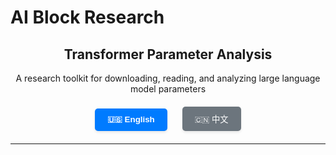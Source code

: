# AI Block Research

<div align="center">
  <h2>Transformer Parameter Analysis</h2>
  <p>A research toolkit for downloading, reading, and analyzing large language model parameters</p>
  
  <div style="margin: 20px 0;">
    <button onclick="showLanguage('en')" id="btn-en" style="padding: 10px 20px; margin: 0 10px; background-color: #007bff; color: white; border: none; border-radius: 5px; cursor: pointer; font-weight: bold;">🇺🇸 English</button>
    <button onclick="showLanguage('zh')" id="btn-zh" style="padding: 10px 20px; margin: 0 10px; background-color: #6c757d; color: white; border: none; border-radius: 5px; cursor: pointer;">🇨🇳 中文</button>
  </div>
</div>

---

<div id="content-en" style="display: block;">
  <!-- English content will be loaded here -->
</div>

<div id="content-zh" style="display: none;">
  <!-- Chinese content will be loaded here -->
</div>

<script>
// Simple markdown parser for basic formatting
function simpleMarkdownParser(text) {
  return text
    // Headers
    .replace(/^### (.*$)/gim, '<h3>$1</h3>')
    .replace(/^## (.*$)/gim, '<h2>$1</h2>')
    .replace(/^# (.*$)/gim, '<h1>$1</h1>')
    // Bold
    .replace(/\*\*(.*?)\*\*/g, '<strong>$1</strong>')
    // Code blocks
    .replace(/```([\s\S]*?)```/g, '<pre><code>$1</code></pre>')
    // Inline code
    .replace(/`([^`]+)`/g, '<code>$1</code>')
    // Lists
    .replace(/^\* (.*$)/gim, '<li>$1</li>')
    .replace(/^- (.*$)/gim, '<li>$1</li>')
    // Line breaks
    .replace(/\n/g, '<br>');
}

// Function to show selected language content
function showLanguage(lang) {
  // Hide all content divs
  document.getElementById('content-en').style.display = 'none';
  document.getElementById('content-zh').style.display = 'none';
  
  // Show selected language content
  document.getElementById('content-' + lang).style.display = 'block';
  
  // Update button styles
  document.getElementById('btn-en').style.backgroundColor = (lang === 'en') ? '#007bff' : '#6c757d';
  document.getElementById('btn-zh').style.backgroundColor = (lang === 'zh') ? '#007bff' : '#6c757d';
  
  // Load content from external files
  loadContent(lang);
}

// Function to load content from external files
function loadContent(lang) {
  const contentDiv = document.getElementById('content-' + lang);
  
  // Show loading message
  contentDiv.innerHTML = '<div style="text-align: center; padding: 40px; color: #666;"><div class="loading-spinner"></div><p>Loading content...</p></div>';
  
  if (lang === 'en') {
    // Load English content
    fetch('docs/README_en.md')
      .then(response => {
        if (!response.ok) {
          throw new Error('Network response was not ok');
        }
        return response.text();
      })
      .then(text => {
        contentDiv.innerHTML = simpleMarkdownParser(text);
      })
      .catch(error => {
        console.error('Error loading English content:', error);
        contentDiv.innerHTML = '<div style="padding: 20px; text-align: center; color: #d32f2f;"><h3>⚠️ Error Loading Content</h3><p>Unable to load English content. Please check the docs/README_en.md file.</p><p>Error: ' + error.message + '</p></div>';
      });
  } else if (lang === 'zh') {
    // Load Chinese content
    fetch('docs/README_zh.md')
      .then(response => {
        if (!response.ok) {
          throw new Error('Network response was not ok');
        }
        return response.text();
      })
      .then(text => {
        contentDiv.innerHTML = simpleMarkdownParser(text);
      })
      .catch(error => {
        console.error('Error loading Chinese content:', error);
        contentDiv.innerHTML = '<div style="padding: 20px; text-align: center; color: #d32f2f;"><h3>⚠️ 加载内容时出错</h3><p>无法加载中文内容。请检查 docs/README_zh.md 文件。</p><p>错误: ' + error.message + '</p></div>';
      });
  }
}

// Load English content by default when page loads
window.onload = function() {
  // Add a small delay to ensure DOM is fully loaded
  setTimeout(() => {
    loadContent('en');
  }, 100);
};

// Add error handling for failed script loads
window.addEventListener('error', function(e) {
  console.error('Script error:', e);
}, true);
</script>

<style>
/* Custom styles for better appearance */
button:hover {
  opacity: 0.8;
  transition: opacity 0.2s ease;
}

button:active {
  transform: translateY(1px);
}

#content-en, #content-zh {
  margin-top: 20px;
  min-height: 200px;
}

/* Loading spinner */
.loading-spinner {
  border: 4px solid #f3f3f3;
  border-top: 4px solid #007bff;
  border-radius: 50%;
  width: 40px;
  height: 40px;
  animation: spin 1s linear infinite;
  margin: 0 auto 20px;
}

@keyframes spin {
  0% { transform: rotate(0deg); }
  100% { transform: rotate(360deg); }
}

/* Responsive design */
@media (max-width: 768px) {
  button {
    padding: 8px 16px !important;
    margin: 0 5px !important;
    font-size: 14px;
  }
  
  h2 {
    font-size: 1.5em;
  }
}

/* Code block styling */
pre {
  background-color: #f6f8fa;
  border: 1px solid #e1e4e8;
  border-radius: 6px;
  padding: 16px;
  overflow-x: auto;
}

code {
  background-color: #f6f8fa;
  padding: 2px 4px;
  border-radius: 3px;
  font-family: 'SFMono-Regular', Consolas, 'Liberation Mono', Menlo, monospace;
}

/* List styling */
li {
  margin: 8px 0;
}

/* Error message styling */
.error-message {
  background-color: #ffebee;
  border: 1px solid #ffcdd2;
  border-radius: 4px;
  padding: 16px;
  margin: 16px 0;
}

/* Button improvements */
button {
  transition: all 0.3s ease;
  box-shadow: 0 2px 4px rgba(0,0,0,0.1);
}

button:hover {
  box-shadow: 0 4px 8px rgba(0,0,0,0.2);
  transform: translateY(-1px);
}

button:active {
  transform: translateY(0);
  box-shadow: 0 2px 4px rgba(0,0,0,0.1);
}
</style>
